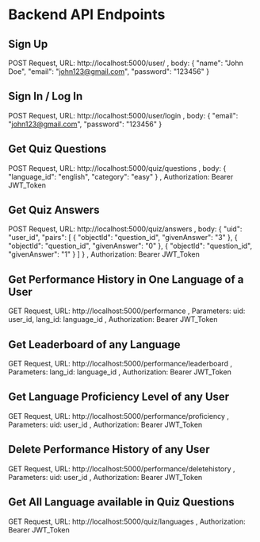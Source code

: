 # Backend API Endpoints
## Sign Up
POST Request,
URL: http://localhost:5000/user/ , 
body: {
    "name": "John Doe",
    "email": "john123@gmail.com",
    "password": "123456"
}
## Sign In / Log In
POST Request,
URL: http://localhost:5000/user/login , 
body: {
    "email": "john123@gmail.com",
    "password": "123456"
}
## Get Quiz Questions
POST Request,
URL: http://localhost:5000/quiz/questions , 
body: {
    "language_id": "english",
    "category": "easy"
} , 
Authorization: Bearer JWT_Token
## Get Quiz Answers
POST Request,
URL: http://localhost:5000/quiz/answers , 
body: {
  "uid": "user_id",
  "pairs": [
    { "objectId": "question_id", "givenAnswer": "3" },
    { "objectId": "question_id", "givenAnswer": "0" },
    { "objectId": "question_id", "givenAnswer": "1" }
  ]
} , 
Authorization: Bearer JWT_Token
## Get Performance History in One Language of a User
GET Request,
URL: http://localhost:5000/performance , 
Parameters: uid: user_id, lang_id: language_id , 
Authorization: Bearer JWT_Token
## Get Leaderboard of any Language
GET Request,
URL: http://localhost:5000/performance/leaderboard , 
Parameters: lang_id: language_id , 
Authorization: Bearer JWT_Token
## Get Language Proficiency Level of any User
GET Request,
URL: http://localhost:5000/performance/proficiency , 
Parameters: uid: user_id , 
Authorization: Bearer JWT_Token
## Delete Performance History of any User
GET Request,
URL: http://localhost:5000/performance/deletehistory , 
Parameters: uid: user_id , 
Authorization: Bearer JWT_Token
## Get All Language available in Quiz Questions
GET Request,
URL: http://localhost:5000/quiz/languages , 
Authorization: Bearer JWT_Token
